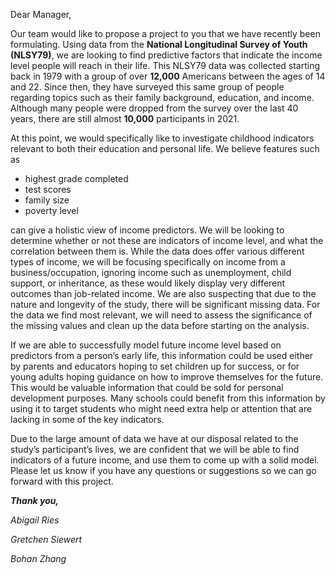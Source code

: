 Dear Manager,
	
  Our team would like to propose a project to you that we have recently been formulating. Using data from the __National Longitudinal Survey of Youth (NLSY79)__, 
we are looking to find predictive factors that indicate the income level people will reach in their life. This NLSY79 data was collected starting back in 1979 
with a group of over __12,000__ Americans between the ages of 14 and 22. Since then, they have surveyed this same group of people regarding topics such as their 
family background, education, and income. Although many people were dropped from the survey over the last 40 years, there are still almost __10,000__ participants 
in 2021. 
  
  At this point, we would specifically like to investigate childhood indicators relevant to both their education and personal life. We believe features such as 
* highest grade completed
* test scores
* family size
* poverty level

can give a holistic view of income predictors. We will be looking to determine whether or not these are indicators of income level, and what the correlation 
between them is. While the data does offer various different types of income, we will be focusing specifically on income from a business/occupation, ignoring 
income such as unemployment, child support, or inheritance, as these would likely display very different outcomes than job-related income. We are also suspecting 
that due to the nature and longevity of the study, there will be significant missing data. For the data we find most relevant, we will need to assess the 
significance of the missing values and clean up the data before starting on the analysis.
  
  If we are able to successfully model future income level based on predictors from a person’s early life, this information could be used either by parents and 
educators hoping to set children up for success, or for young adults hoping guidance on how to improve themselves for the future. This would be valuable 
information that could be sold for personal development purposes. Many schools could benefit from this information by using it to target students who might need 
extra help or attention that are lacking in some of the key indicators.
  
  Due to the large amount of data we have at our disposal related to the study’s participant’s lives, we are confident that we will be able to find indicators of 
a future income, and use them to come up with a solid model. Please let us know if you have any questions or suggestions so we can go forward with this project.

*__Thank you,__*

*Abigail Ries*

*Gretchen Siewert*

*Bohan Zhang*
